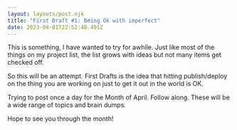 ```yaml
---
layout: layouts/post.njk
title: "First Draft #1: Being Ok with imperfect"
date: 2023-04-01T22:52:48.491Z
---
```

This is something, I have wanted to try for awhile. Just like most of the things on my project list, the list grows with ideas but not many items get checked off. 

So this will be an attempt. First Drafts is the idea that hitting publish/deploy on the thing you are working on just to get it out in the world is OK.

Trying to post once a day for the Month of April. Follow along. These will be a wide range of topics and brain dumps. 

Hope to see you through the month! 